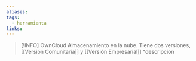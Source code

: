 ```yaml
---
aliases: 
tags:
  - herramienta
links:
---
```

>[!INFO] OwnCloud
>Almacenamiento en la nube. Tiene dos versiones, [[Versión Comunitaria]] y [[Versión Empresarial]]
^descripcion